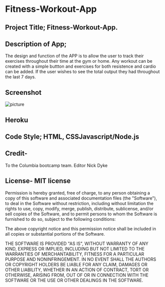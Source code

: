 # Fitness-Workout-App

## Project Title; Fitness-Workout-App.

## Description of App; 
The design and function of the APP is to allow the user to track their exercises throughout their time at the gym or home. Any workout can be created with a simple buttton and exercises for both resistence and cardio can be added. If the user wishes to see the total output they had throughout the last 7 days.

## Screenshot
![picture](/assets/screenshot.PNG)

## Heroku 


## Code Style; HTML, CSSJavascript/Node.js

## Credit- 
To the Columbia bootcamp team. Editor Nick Dyke 

## License- MIT license
Permission is hereby granted, free of charge, to any person obtaining a copy of this software and associated documentation files (the "Software"), to deal in the Software without restriction, including without limitation the rights to use, copy, modify, merge, publish, distribute, sublicense, and/or sell copies of the Software, and to permit persons to whom the Software is furnished to do so, subject to the following conditions:

The above copyright notice and this permission notice shall be included in all copies or substantial portions of the Software.

THE SOFTWARE IS PROVIDED "AS IS", WITHOUT WARRANTY OF ANY KIND, EXPRESS OR IMPLIED, INCLUDING BUT NOT LIMITED TO THE WARRANTIES OF MERCHANTABILITY, FITNESS FOR A PARTICULAR PURPOSE AND NONINFRINGEMENT. IN NO EVENT SHALL THE AUTHORS OR COPYRIGHT HOLDERS BE LIABLE FOR ANY CLAIM, DAMAGES OR OTHER LIABILITY, WHETHER IN AN ACTION OF CONTRACT, TORT OR OTHERWISE, ARISING FROM, OUT OF OR IN CONNECTION WITH THE SOFTWARE OR THE USE OR OTHER DEALINGS IN THE SOFTWARE.
